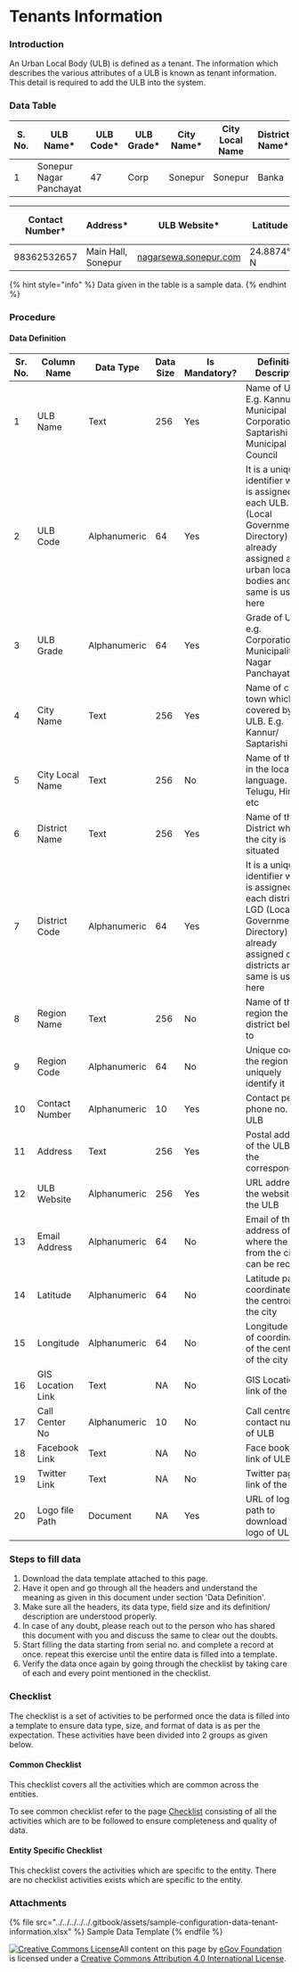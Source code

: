 # Tenants Information

### Introduction

An Urban Local Body (ULB) is defined as a tenant. The information which describes the various attributes of a ULB is known as tenant information. This detail is required to add the ULB into the system.

### Data Table

| S. No. | ULB Name\*              | ULB Code\* | ULB Grade\* | City Name\* | City Local Name | District Name\* | District Code\* | Region Name | Region Code |
| ------ | ----------------------- | ---------- | ----------- | ----------- | --------------- | --------------- | --------------- | ----------- | ----------- |
| 1      | Sonepur Nagar Panchayat | 47         | Corp        | Sonepur     | Sonepur         | Banka           | BN47            | Bihar       | BBD47       |

| Contact Number\* | Address\*          | ULB Website\*                                         | Latitude   | Longitude  | Email Address    | GIS Location Link | Call Center No. | Facebook Link | Twitter Link | Logo file Path\*                                                                  |
| ---------------- | ------------------ | ----------------------------------------------------- | ---------- | ---------- | ---------------- | ----------------- | --------------- | ------------- | ------------ | --------------------------------------------------------------------------------- |
| 98362532657      | Main Hall, Sonepur | [nagarsewa.sonepur.com](http://nagarsewa.sonepur.com) | 24.8874° N | 86.9198° E | snp@bihar.gov.in |                   |                 |               |              | [Logo](https://drive.google.com/drive/folders/1mDosChmhu-RO6O3Z5FlmSJR\_VWbb8oxR) |

{% hint style="info" %}
Data given in the table is a sample data.
{% endhint %}

### Procedure

#### Data Definition

| Sr. No. | Column Name       | Data Type    | Data Size | Is Mandatory? | Definition/ Description                                                                                                                                            |
| ------- | ----------------- | ------------ | --------- | ------------- | ------------------------------------------------------------------------------------------------------------------------------------------------------------------ |
| 1       | ULB Name          | Text         | 256       | Yes           | Name of ULB. E.g. Kannur Municipal Corporation/ Saptarishi Municipal Council                                                                                       |
| 2       | ULB Code          | Alphanumeric | 64        | Yes           | It is a unique identifier which is assigned to each ULB. LGD (Local Government Directory) has already assigned a code urban local bodies and the same is used here |
| 3       | ULB Grade         | Alphanumeric | 64        | Yes           | Grade of ULB. e.g. Corporation, Municipality, Nagar Panchayat etc                                                                                                  |
| 4       | City Name         | Text         | 256       | Yes           | Name of city/ town which is covered by the ULB. E.g. Kannur/ Saptarishi                                                                                            |
| 5       | City Local Name   | Text         | 256       | No            | Name of the city in the local language. e.g Telugu, Hindi etc                                                                                                      |
| 6       | District Name     | Text         | 256       | Yes           | Name of the District where the city is situated                                                                                                                    |
| 7       | District Code     | Alphanumeric | 64        | Yes           | It is a unique identifier which is assigned to each district. LGD (Local Government Directory) has already assigned code districts and the same is used here       |
| 8       | Region Name       | Text         | 256       | No            | Name of the region the listed district belongs to                                                                                                                  |
| 9       | Region Code       | Alphanumeric | 64        | No            | Unique code of the region to uniquely identify it                                                                                                                  |
| 10      | Contact Number    | Alphanumeric | 10        | Yes           | Contact person phone no. of ULB                                                                                                                                    |
| 11      | Address           | Text         | 256       | Yes           | Postal address of the ULB for the correspondence                                                                                                                   |
| 12      | ULB Website       | Alphanumeric | 256       | Yes           | URL address of the website for the ULB                                                                                                                             |
| 13      | Email Address     | Alphanumeric | 64        | No            | Email of the address of ULB where the email from the citizen can be received                                                                                       |
| 14      | Latitude          | Alphanumeric | 64        | No            | Latitude part of coordinates of the centroid of the city                                                                                                           |
| 15      | Longitude         | Alphanumeric | 64        | No            | Longitude part of coordinates of the centroid of the city                                                                                                          |
| 16      | GIS Location Link | Text         | NA        | No            | GIS Location link of the ULB                                                                                                                                       |
| 17      | Call Center No    | Alphanumeric | 10        | No            | Call centre contact number of ULB                                                                                                                                  |
| 18      | Facebook Link     | Text         | NA        | No            | Face book page link of ULB                                                                                                                                         |
| 19      | Twitter Link      | Text         | NA        | No            | Twitter page link of the ULB                                                                                                                                       |
| 20      | Logo file Path    | Document     | NA        | Yes           | URL of logo file path to download the logo of ULB                                                                                                                  |

### Steps to fill data <a href="#steps-to-fill-data" id="steps-to-fill-data"></a>

1. Download the data template attached to this page.
2. Have it open and go through all the headers and understand the meaning as given in this document under section 'Data Definition'.
3. Make sure all the headers, its data type, field size and its definition/ description are understood properly.
4. In case of any doubt, please reach out to the person who has shared this document with you and discuss the same to clear out the doubts.
5. Start filling the data starting from serial no. and complete a record at once. repeat this exercise until the entire data is filled into a template.
6. Verify the data once again by going through the checklist by taking care of each and every point mentioned in the checklist.

### Checklist

The checklist is a set of activities to be performed once the data is filled into a template to ensure data type, size, and format of data is as per the expectation. These activities have been divided into 2 groups as given below.

#### Common Checklist

This checklist covers all the activities which are common across the entities.

To see common checklist refer to the page [Checklist](../../module-setup/common-config/checklist.md) consisting of all the activities which are to be followed to ensure completeness and quality of data.

#### Entity Specific Checklist

This checklist covers the activities which are specific to the entity. There are no checklist activities exists which are specific to the entity.

### Attachments

{% file src="../../../../../.gitbook/assets/sample-configuration-data-tenant-information.xlsx" %}
Sample Data Template
{% endfile %}

[![Creative Commons License](https://i.creativecommons.org/l/by/4.0/80x15.png)](http://creativecommons.org/licenses/by/4.0/)All content on this page by [eGov Foundation ](https://egov.org.in)is licensed under a [Creative Commons Attribution 4.0 International License](http://creativecommons.org/licenses/by/4.0/).
